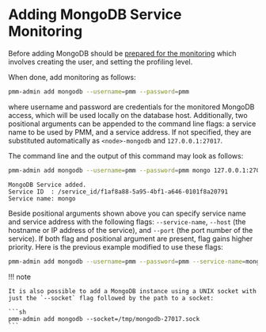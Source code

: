 # Adding MongoDB Service Monitoring

Before adding MongoDB should be [prepared for the monitoring](../concepts/services-mongodb.md) which involves creating the user, and setting the profiling level.

When done, add monitoring as follows:

```sh
pmm-admin add mongodb --username=pmm --password=pmm
```

where username and password are credentials for the monitored MongoDB access, which will be used locally on the database host. Additionally, two positional arguments can be appended to the command line flags: a service name to be used by PMM, and a service address. If not specified, they are substituted automatically as `<node>-mongodb` and `127.0.0.1:27017`.

The command line and the output of this command may look as follows:

```sh
pmm-admin add mongodb --username=pmm --password=pmm mongo 127.0.0.1:27017
```

```
MongoDB Service added.
Service ID  : /service_id/f1af8a88-5a95-4bf1-a646-0101f8a20791
Service name: mongo
```

Beside positional arguments shown above you can specify service name and service address with the following flags: `--service-name`, `--host` (the hostname or IP address of the service), and `--port` (the port number of the service). If both flag and positional argument are present, flag gains higher priority. Here is the previous example modified to use these flags:

```sh
pmm-admin add mongodb --username=pmm --password=pmm --service-name=mongo --host=127.0.0.1 --port=27017
```

!!! note

    It is also possible to add a MongoDB instance using a UNIX socket with just the `--socket` flag followed by the path to a socket:

    ```sh
    pmm-admin add mongodb --socket=/tmp/mongodb-27017.sock
    ```
